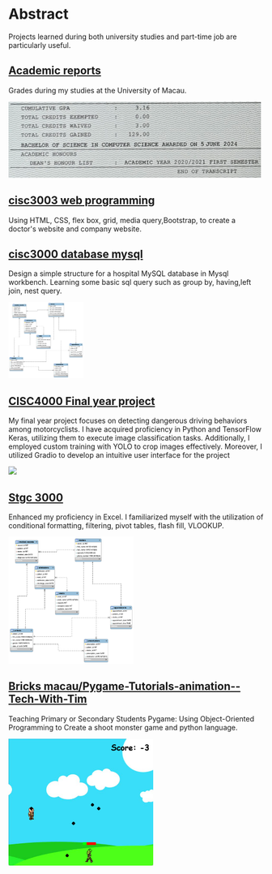 # Abstract
Projects learned during both university studies and part-time job are particularly useful.

## [Academic reports](Academic%20Reports/)
Grades during my studies at the University of Macau.

<img src="Show case/gpa.png" height = 150px>

## [cisc3003 web programming](cisc%203003%20web%20programming)
Using HTML, CSS, flex box, grid, media query,Bootstrap, to create a doctor's website and company website.

## [cisc3000 database mysql](cisc3000%20database%20mysql)
  Design a simple structure for a hospital MySQL database in Mysql workbench. Learning some basic sql query such as group by, having,left join, nest query.

<img src="cisc3000 database mysql\images\CISC3000.png" height = 150px>


## [CISC4000 Final year project](cisc4000%20final%20year%20project)
My final year project focuses on detecting dangerous driving behaviors among motorcyclists. I have acquired proficiency in Python and TensorFlow Keras, utilizing them to execute image classification tasks. Additionally, I employed custom training with YOLO to crop images effectively. Moreover, I utilized Gradio to develop an intuitive user interface for the project

<img src= "cisc4000 final year project\Group 10 poster.jpg" height = 400px>


## [Stgc 3000](stgc%203000)
Enhanced my proficiency in Excel. I familiarized myself with the utilization of conditional formatting, filtering, pivot tables, flash fill, VLOOKUP.

<img src="cisc3000 database mysql\images\CISC3000.png"  height = 250px>


## [Bricks macau/Pygame-Tutorials-animation--Tech-With-Tim](bricks%20macau/Pygame-Tutorials-animation--Tech-With-Tim)
Teaching Primary or Secondary Students Pygame: Using Object-Oriented Programming to Create a shoot monster game and python language.



<img src="bricks macau\Pygame-Tutorials-animation--Tech-With-Tim\Show case\game play 1.png" height = 250px>


